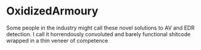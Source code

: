 # OxidizedArmoury
Some people in the industry might call these novel solutions to AV and EDR detection. I call it horrendously convoluted and barely functional shitcode wrapped in a thin veneer of competence
